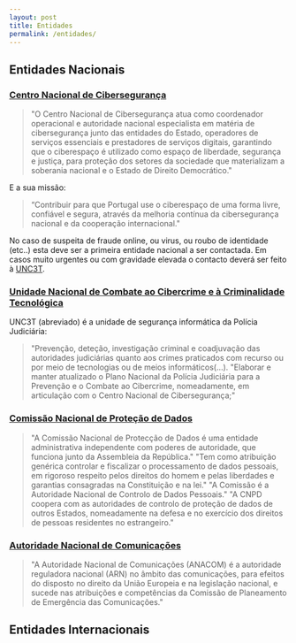```yaml
---
layout: post
title: Entidades
permalink: /entidades/
---
```


## Entidades Nacionais

### [Centro Nacional de Cibersegurança][cncs]

> "O Centro Nacional de Cibersegurança atua como coordenador operacional e autoridade nacional especialista em matéria de cibersegurança junto das entidades do Estado, operadores de serviços essenciais e prestadores de serviços digitais, garantindo que o ciberespaço é utilizado como espaço de liberdade, segurança e justiça, para proteção dos setores da sociedade que materializam a soberania nacional e o Estado de Direito Democrático."

E a sua missão:

> “Contribuir para que Portugal use o ciberespaço de uma forma livre, confiável e segura, através da melhoria contínua da cibersegurança nacional e da cooperação internacional."

No caso de suspeita de fraude online, ou virus, ou roubo de identidade (etc..) esta deve ser a primeira entidade nacional a ser contactada. Em casos muito urgentes ou com gravidade elevada o contacto deverá ser feito à [UNC3T][unccct].


### [Unidade Nacional de Combate ao Cibercrime e à Criminalidade Tecnológica][unccct]

UNC3T (abreviado) é a unidade de segurança informática da Polícia Judiciária:

> "Prevenção, deteção, investigação criminal e coadjuvação das autoridades judiciárias quanto aos crimes praticados com recurso ou por meio de tecnologias ou de meios informáticos(...).
> "Elaborar e manter atualizado o Plano Nacional da Polícia Judiciária para a Prevenção e o Combate ao Cibercrime, nomeadamente, em articulação com o Centro Nacional de Cibersegurança;"


### [Comissão Nacional de Proteção de Dados][cnpd]

> "A Comissão Nacional de Protecção de Dados é uma entidade administrativa  independente com poderes de autoridade, que funciona junto da Assembleia da República."
> "Tem como atribuição genérica controlar e fiscalizar o processamento de dados pessoais, em rigoroso respeito pelos direitos do homem e pelas liberdades e garantias consagradas na Constituição e na lei."
> "A Comissão é a Autoridade Nacional de Controlo de Dados Pessoais."
> "A CNPD coopera com as autoridades de controlo de proteção de dados de outros Estados, nomeadamente na defesa e no exercício dos direitos de pessoas residentes no estrangeiro."


### [Autoridade Nacional de Comunicações][anacom]

> "A Autoridade Nacional de Comunicações (ANACOM) é a autoridade reguladora nacional (ARN) no âmbito das comunicações, para efeitos do disposto no direito da União Europeia e na legislação nacional, e sucede nas atribuições e competências da Comissão de Planeamento de Emergência das Comunicações."


## Entidades Internacionais



[cncs]: https://www.cncs.gov.pt/
[unccct]: https://www.policiajudiciaria.pt/PortalWeb/page/%7BEC96A2D3-BA0F-4F51-9A3A-5BA3D222FE8B%7D
[cnpd]: https://www.cnpd.pt/
[anacom]: https://www.anacom.pt/
[enisa]: https://www.enisa.europa.eu/
